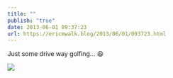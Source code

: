 ```yaml
---
title: ""
publish: "true"
date: 2013-06-01 09:37:23
url: https://ericmwalk.blog/2013/06/01/093723.html
---
```


Just some drive way golfing... 😆

![](https://ericmwalk.blog/uploads/2022/2fc3cb2f9e.jpg)